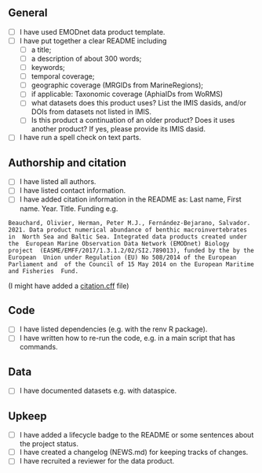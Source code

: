 ## General

- [ ] I have used EMODnet data product template.
- [ ] I have put together a clear README including
    - [ ] a title;
    - [ ] a description of about 300 words;
    - [ ] keywords;
    - [ ] temporal coverage;
    - [ ] geographic coverage (MRGIDs from MarineRegions);
    - [ ] if applicable: Taxonomic coverage (AphiaIDs from WoRMS)
    - [ ] what datasets does this product uses? List the IMIS dasids, and/or DOIs from datasets not listed in IMIS.
   - [ ] Is this product a continuation of an older product? Does it uses another product? If yes, please provide its IMIS dasid.
- [ ] I have run a spell check on text parts.

## Authorship and citation

- [ ] I have listed all authors.
- [ ] I have listed contact information.
- [ ] I have added citation information in the README as: Last name, First name. Year. Title. Funding e.g.

```
Beauchard, Olivier, Herman, Peter M.J., Fernández-Bejarano, Salvador.  2021. Data product numerical abundance of benthic macroinvertebrates in  North Sea and Baltic Sea. Integrated data products created under the  European Marine Observation Data Network (EMODnet) Biology project  (EASME/EMFF/2017/1.3.1.2/02/SI2.789013), funded by the by the European  Union under Regulation (EU) No 508/2014 of the European Parliament and  of the Council of 15 May 2014 on the European Maritime and Fisheries  Fund.
```

(I might have added a [citation.cff](https://docs.github.com/en/repositories/managing-your-repositorys-settings-and-features/customizing-your-repository/about-citation-files) file)

## Code

- [ ] I have listed dependencies (e.g. with the renv R package).
- [ ] I have written how to re-run the code, e.g. in a main script that has commands.

## Data

- [ ] I have documented datasets e.g. with dataspice.

## Upkeep

- [ ] I have added a lifecycle badge to the README or some sentences about the project status.
- [ ] I have created a changelog (NEWS.md) for keeping tracks of changes.
- [ ] I have recruited a reviewer for the data product.
